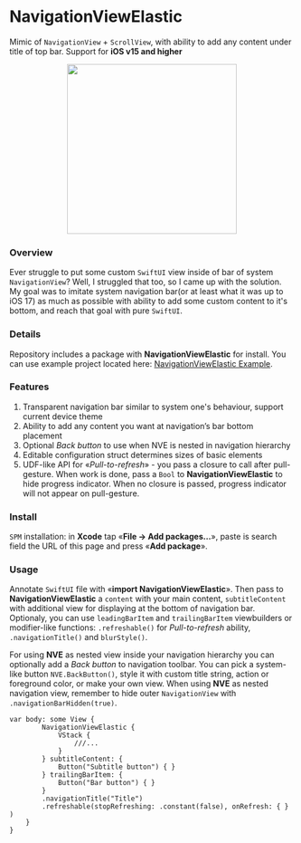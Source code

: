 # NavigationViewElastic
Mimic of `NavigationView` + `ScrollView`, with ability to add any content under title of top bar. Support for **iOS v15 and higher**

<p align="center">
    <img src="https://github.com/leekurg/NavigationViewElastic/assets/105886145/18298e5c-9bbc-4ecd-b454-5ff2937eb845" width="300">
</p>

### Overview
Ever struggle to put some custom `SwiftUI` view inside of bar of system `NavigationView`?
Well, I struggled that too, so I came up with the solution. My goal was to imitate system navigation bar(or at least what it was up to iOS 17) as much as possible with ability to add some custom content to it's bottom, and reach that goal with pure `SwiftUI`.

### Details
Repository includes a package with **NavigationViewElastic** for install. You can use example project located here: [NavigationViewElastic Example](https://github.com/leekurg/NavigationViewElasticExample).

### Features
1. Transparent navigation bar similar to system one's behaviour, support current device theme
2. Ability to add any content you want at navigation’s bar bottom placement
3. Optional *Back button* to use when NVE is nested in navigation hierarchy
4. Editable configuration struct determines sizes of basic elements
5. UDF-like API for «*Pull-to-refresh*» - you pass a closure to call after pull-gesture. When work is done, pass a `Bool` to **NavigationViewElastic** to hide progress indicator. When no closure is passed, progress indicator will not appear on pull-gesture.

### Install
`SPM` installation: in **Xcode** tap «**File → Add packages…**», paste is search field the URL of this page and press «**Add package**».

### Usage
Annotate `SwiftUI` file with «**import NavigationViewElastic**». Then pass to **NavigationViewElastic** a `content` with your main content, `subtitleContent` with additional view for displaying at the bottom of navigation bar. Optionaly, you can use `leadingBarItem` and `trailingBarItem` viewbuilders or modifier-like functions: `.refreshable()` for *Pull-to-refresh* ability, `.navigationTitle()` and `blurStyle()`.

For using **NVE** as nested view inside your navigation hierarchy you can optionally add a *Back button* to navigation toolbar. You can pick a system-like button `NVE.BackButton()`, style it with custom title string, action or foreground color, or make your own view. When using **NVE** as nested navigation view, remember to hide outer `NavigationView` with `.navigationBarHidden(true)`.
```
var body: some View {
        NavigationViewElastic {
            VStack {
                ///...
            }
        } subtitleContent: {
            Button("Subtitle button") { }
        } trailingBarItem: {
            Button("Bar button") { }
        }
        .navigationTitle("Title")
        .refreshable(stopRefreshing: .constant(false), onRefresh: { } )
    }
}
```
